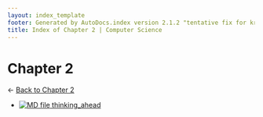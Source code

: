 ```yaml
---
layout: index_template
footer: Generated by AutoDocs.index version 2.1.2 "tentative fix for kramdown weirdness" ⓒ Starwort, 2020
title: Index of Chapter 2 | Computer Science
---
```


# Chapter 2

← [Back to Chapter 2](..)

- [![MD file](https://img.icons8.com/windows/512/bb86fc/regular-document.png) thinking_ahead](Paper_2/section_1/chapter_2/thinking_ahead.md)
